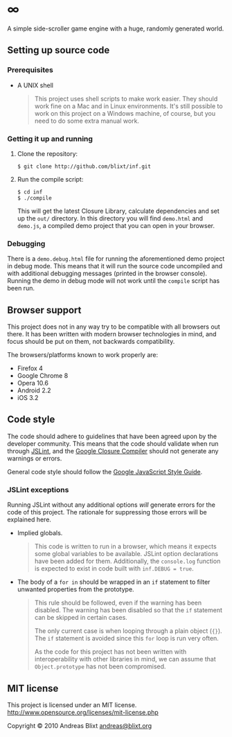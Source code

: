 # ∞

A simple side-scroller game engine with a huge, randomly generated world.

## Setting up source code

### Prerequisites

*   A UNIX shell

    > This project uses shell scripts to make work easier. They should work
    > fine on a Mac and in Linux environments. It's still possible to work on
    > this project on a Windows machine, of course, but you need to do some
    > extra manual work.

### Getting it up and running

1.  Clone the repository:           
        
        $ git clone http://github.com/blixt/inf.git

2.  Run the compile script:
        
        $ cd inf
        $ ./compile

    This will get the latest Closure Library, calculate dependencies and set up
    the `out/` directory. In this directory you will find `demo.html` and
    `demo.js`, a compiled demo project that you can open in your browser.

### Debugging

There is a `demo.debug.html` file for running the aforementioned demo project
in debug mode. This means that it will run the source code uncompiled and with
additional debugging messages (printed in the browser console). Running the
demo in debug mode will not work until the `compile` script has been run.

## Browser support

This project does not in any way try to be compatible with all browsers out
there. It has been written with modern browser technologies in mind, and focus
should be put on them, not backwards compatibility.

The browsers/platforms known to work properly are:

* Firefox 4
* Google Chrome 8
* Opera 10.6
* Android 2.2
* iOS 3.2

## Code style

The code should adhere to guidelines that have been agreed upon by the
developer community. This means that the code should validate when run through
[JSLint][jslint], and the [Google Closure Compiler][gcc] should not generate
any warnings or errors.

General code style should follow the [Google JavaScript Style Guide][gjssg].

[jslint]: http://jslint.com/
[gcc]: http://code.google.com/closure/compiler/
[gjssg]: http://google-styleguide.googlecode.com/svn/trunk/javascriptguide.xml

### JSLint exceptions

Running JSLint without any additional options *will* generate errors for the
code of this project. The rationale for suppressing those errors will be
explained here.

*   Implied globals.

    > This code is written to run in a browser, which means it expects some
    > global variables to be available. JSLint option declarations have been
    > added for them. Additionally, the `console.log` function is expected to
    > exist in code built with `inf.DEBUG = true`.

*   The body of a `for in` should be wrapped in an `if` statement to filter
    unwanted properties from the prototype.

    > This rule should be followed, even if the warning has been disabled. The
    > warning has been disabled so that the `if` statement can be skipped in
    > certain cases.
    >
    > The only current case is when looping through a plain object (`{}`). The
    > `if` statement is avoided since this `for` loop is run very often.
    >
    > As the code for this project has not been written with interoperability
    > with other libraries in mind, we can assume that `Object.prototype` has
    > not been compromised.

## MIT license

This project is licensed under an MIT license.  
<http://www.opensource.org/licenses/mit-license.php>

Copyright © 2010 Andreas Blixt <andreas@blixt.org>
